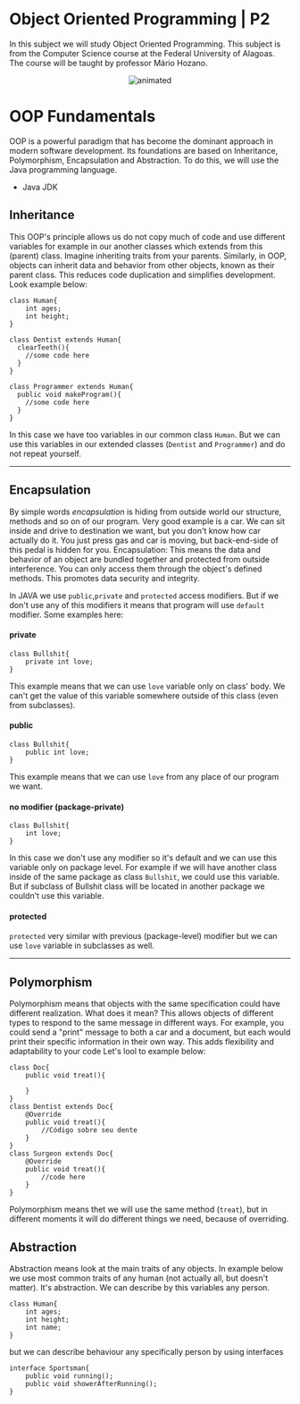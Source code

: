 # Object Oriented Programming | P2
In this subject we will study Object Oriented Programming. This subject is from the Computer Science course at the Federal University of Alagoas. The course will be taught by professor Mário Hozano.
<p align="center">
  <img src="https://user-images.githubusercontent.com/91018438/204195385-acc6fcd4-05a7-4f25-87d1-cb7d5cc5c852.png" alt="animated" />
</p>

# OOP Fundamentals
OOP is a powerful paradigm that has become the dominant approach in modern software development. Its foundations are based on Inheritance, Polymorphism, Encapsulation and Abstraction. To do this, we will use the Java programming language.
 * Java JDK

## Inheritance
This OOP's principle allows us do not copy much of code and use different variables for example in our another classes which extends from this (parent) class. Imagine inheriting traits from your parents. Similarly, in OOP, objects can inherit data and behavior from other objects, known as their parent class. This reduces code duplication and simplifies development. Look example below:
```
class Human{
    int ages;
    int height;
}

class Dentist extends Human{
  clearTeeth(){
    //some code here
  }
}

class Programmer extends Human{
  public void makeProgram(){
    //some code here
  }
}
```
In this case we have too variables in our common class `Human`. But we can use this variables in our extended classes (`Dentist` and `Programmer`) and do not repeat yourself. 
______________________________________________________________________________________________________________________
## Encapsulation
By simple words *encapsulation* is hiding from outside world our structure, methods and so on of our program. Very good example is a car. We can sit inside and drive to destination we want, but you don't know how car actually do it. You just press gas and car is moving, but back-end-side of this pedal is hidden for you. Encapsulation: This means the data and behavior of an object are bundled together and protected from outside interference. You can only access them through the object's defined methods. This promotes data security and integrity.

In JAVA we use `public`,`private` and `protected` access modifiers. But if we don't use any of this modifiers it means that program will use `default` modifier.
Some examples here:
#### private
```
class Bullshit{
    private int love;
}
```
This example means that we can use `love` variable only on class' body. We can't get the value of this variable somewhere outside of this class (even from subclasses).
#### public
```
class Bullshit{
    public int love;
}
```
This example means that we can use `love` from any place of our program we want. 
#### no modifier (package-private)
```
class Bullshit{
    int love;
}
```
In this case we don't use any modifier so it's default and we can use this variable only on package level. For example if we will have another class inside of the same package as class `Bullshit`, we could use this variable. But if subclass of Bullshit class will be located in another package we couldn't use this variable.
#### protected
`protected` very similar with previous (package-level) modifier but we can use `love` variable in subclasses as well. 
______________________________________________________________________________________________________________________
## Polymorphism
Polymorphism means that objects with the same specification could have different realization. What does it mean? This allows objects of different types to respond to the same message in different ways. For example, you could send a "print" message to both a car and a document, but each would print their specific information in their own way. This adds flexibility and adaptability to your code
Let's lool to example below:
```
class Doc{
    public void treat(){
    
    }
}
class Dentist extends Doc{
    @Override
    public void treat(){
        //Código sobre seu dente
    }
}
class Surgeon extends Doc{
    @Override
    public void treat(){
        //code here
    }
}
```
Polymorphism means thet we will use the same method (`treat`), but in different moments it will do different things we need, because of overriding.
## Abstraction
Abstraction means look at the main traits of any objects. 
In example below we use most common traits of any human (not actually all, but doesn't matter). It's abstraction. We can describe by this variables any person.
```
class Human{
    int ages;
    int height;
    int name;
}
```
but we can describe behaviour any specifically person by using interfaces
```
interface Sportsman{
    public void running();
    public void showerAfterRunning();
}
```
